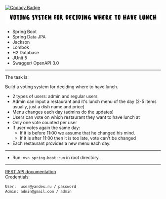 [![Codacy Badge](https://app.codacy.com/project/badge/Grade/ac226ae60c644f89980ea354b887b211)](https://www.codacy.com/gh/ZenurAlimov/restaurant-voting/dashboard)
![logo.jpg](logo.jpg)
- Spring Boot
- Spring Data JPA
- Jackson
- Lombok
- H2 Database
- JUnit 5
- Swagger/ OpenAPI 3.0
-----------------------------------------------------
The task is:

Build a voting system for deciding where to have lunch.

* 2 types of users: admin and regular users
* Admin can input a restaurant and it's lunch menu of the day (2-5 items usually, just a dish name and price)
* Menu changes each day (admins do the updates)
* Users can vote on which restaurant they want to have lunch at
* Only one vote counted per user
* If user votes again the same day:
  - If it is before 11:00 we assume that he changed his mind.
  - If it is after 11:00 then it is too late, vote can't be changed
* Each restaurant provides a new menu each day.
-----------------------------------------------------
- Run: `mvn spring-boot:run` in root directory.
-----------------------------------------------------
[REST API documentation](http://localhost:8080/swagger-ui.html)  
Credentials:
```
User:  user@yandex.ru / password
Admin: admin@gmail.com / admin
```